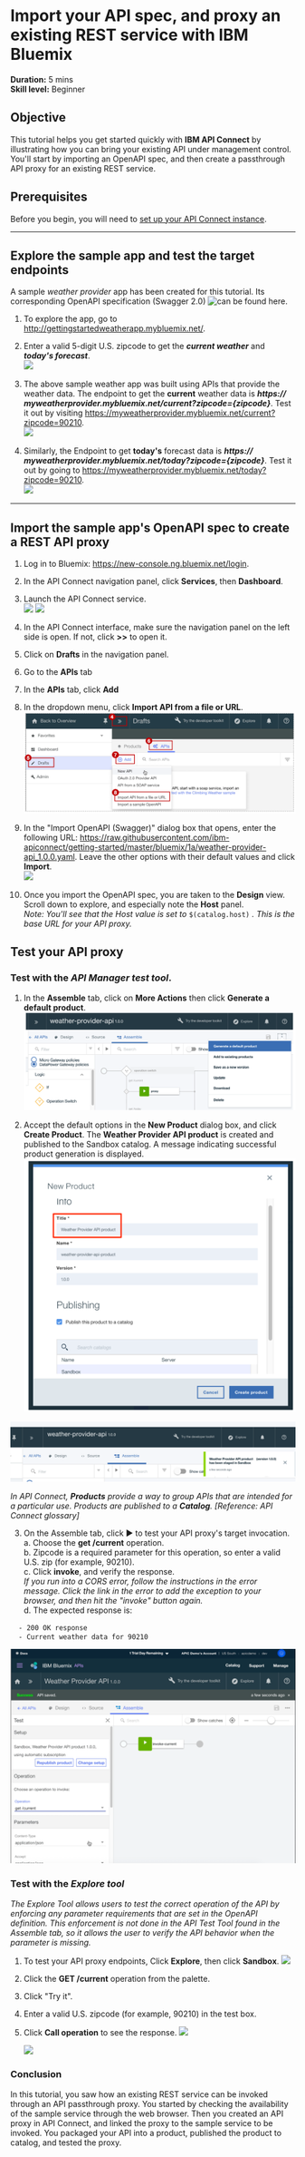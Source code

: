 # Import your API spec, and proxy an existing REST service with IBM Bluemix
**Duration:** 5 mins  
**Skill level:** Beginner  

## Objective
This tutorial helps you get started quickly with **IBM API Connect** by illustrating how you can bring your existing API under management control. You'll start by importing an OpenAPI spec, and then create a passthrough API proxy for an existing REST service.

## Prerequisites
Before you begin, you will need to <a href="https://github.com/ibm-apiconnect/getting-started/tree/master/bluemix/0-prereq" target="blank">set up your API Connect instance</a>.

---


## Explore the sample app and test the target endpoints
A sample _weather provider_ app has been created for this tutorial. Its corresponding OpenAPI specification (Swagger 2.0)  ![can be found here](https://raw.githubusercontent.com/ibm-apiconnect/getting-started/master/bluemix/1a/weather-provider-api_1.0.0.yaml).  
1. To explore the app, go to http://gettingstartedweatherapp.mybluemix.net/.  
2. Enter a valid 5-digit U.S. zipcode to get the _**current weather**_ and _**today's forecast**_.  
![](images/explore-weatherapp-1.png)

3. The above sample weather app was built using APIs that provide the weather data. The endpoint to get the **current** weather data is _**https:// myweatherprovider<span></span>.mybluemix.net/current?zipcode={zipcode}**_. Test it out by visiting https://myweatherprovider.mybluemix.net/current?zipcode=90210.  
  ![](images/explore-weatherapp-2.png)

4. Similarly, the Endpoint to get **today's** forecast data is _**https:// myweatherprovider<span></span>.mybluemix.net/today?zipcode={zipcode}**_. Test it out by going to https://myweatherprovider.mybluemix.net/today?zipcode=90210.  
  ![](images/explore-weatherapp-3.png)


---

## Import the sample app's OpenAPI spec to create a REST API proxy
1. Log in to Bluemix: https://new-console.ng.bluemix.net/login.
2. In the API Connect navigation panel, click **Services**, then **Dashboard**.
3. Launch the API Connect service.  
   ![](images/login-1.png)   ![](images/login-2.png)  
  
4. In the API Connect interface, make sure the navigation panel on the left side is open. If not, click **>>** to open it.  
5. Click on **Drafts** in the navigation panel.   
6. Go to the **APIs** tab
7. In the **APIs** tab, click **Add**
8. In the dropdown menu, click **Import API from a file or URL**.  
     ![](images/import-1.png) 
 
9. In the "Import OpenAPI (Swagger)" dialog box that opens, enter the following URL:
https://raw.githubusercontent.com/ibm-apiconnect/getting-started/master/bluemix/1a/weather-provider-api_1.0.0.yaml. Leave the other options with their default values and click **Import**.  
    ![](images/import-2.png)  

10. Once you import the OpenAPI spec, you are taken to the **Design** view. Scroll down to explore, and especially note the **Host** panel.   
    _Note: You'll see that the Host value is set to_ ```$(catalog.host)``` _. This is the base URL for your API proxy._



## Test your API proxy
### Test with the _API Manager test tool_.
1. In the **Assemble** tab, click on **More Actions** then click **Generate a default product**.  
  ![](/bluemix/1a/images/generate-default-product-1.png)   
  
2. Accept the default options in the **New Product** dialog box, and click **Create Product**. The **Weather Provider API product** is created and published to the Sandbox catalog. A message indicating successful product generation is displayed.  
  ![](/bluemix/1a/images/generate-default-product-2.png)  
  
  ![](/bluemix/1a/images/generate-default-product-3.png) 

  _In API Connect, **Products** provide a way to group APIs that are intended for a particular use. Products are published to a **Catalog**.  [Reference: API Connect glossary]_

3. On the Assemble tab, click ► to test your API proxy's target invocation.  
  a. Choose the **get /current** operation.  
  b. Zipcode is a required parameter for this operation, so enter a valid U.S. zip (for example, 90210).  
  c. Click **invoke**, and verify the response.  
  _If you run into a CORS error, follow the instructions in the error message. Click the link in the error to add the exception to your browser, and then hit the "invoke" button again._  
  d. The expected response is:
  ```
    - 200 OK response
    - Current weather data for 90210  
  ```
   
   ![](images/test-invoke-1.png)  



### Test with the _Explore tool_
_The Explore Tool allows users to test the correct operation of the API by enforcing any parameter requirements that are set in the OpenAPI definition. This enforcement is not done in the API Test Tool found in the Assemble tab, so it allows the user to verify the API behavior when the parameter is missing._

1. To test your API proxy endpoints, Click **Explore**, then click **Sandbox**.
    ![](images/test-explore-1.png)
2. Click the **GET /current** operation from the palette.
3. Click "Try it".  
4. Enter a valid U.S. zipcode (for example, 90210) in the test box.
5. Click **Call operation** to see the response.
  ![](images/test-explore-2.png)

    ![](images/test-explore-3.png)


### Conclusion
In this tutorial, you saw how an existing REST service can be invoked through an API passthrough proxy. You started by checking the availability of the sample service through the web browser. Then you created an API proxy in API Connect, and linked the proxy to the sample service to be invoked. You packaged your API into a product, published the product to catalog, and tested the proxy.

